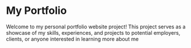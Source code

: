 # My Portfolio
Welcome to my personal portfolio website project! This project serves as a showcase of my skills, experiences, and projects to potential employers, clients, or anyone interested in learning more about me
